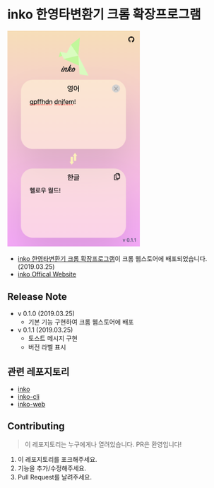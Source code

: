 # inko 한영타변환기 크롬 확장프로그램

<img src="https://github.com/738/inko-chrome-extension/blob/master/images/inko-screenshot.png?raw=true" width=300 />

* [inko 한영타변환기 크롬 확장프로그램](https://chrome.google.com/webstore/detail/inko-%ED%95%9C%EC%98%81%ED%83%80%EB%B3%80%ED%99%98%EA%B8%B0/bijdbcchfaolmleinaghdbnemmdabbmn?hl=ko)이 크롬 웹스토어에 배포되었습니다. (2019.03.25)
* [inko Offical Website](https://inko.holy.kiwi)

## Release Note

* v 0.1.0 (2019.03.25)
  * 기본 기능 구현하여 크롬 웹스토어에 배포
* v 0.1.1 (2019.03.25)
  * 토스트 메시지 구현
  * 버전 라벨 표시

## 관련 레포지토리

* [inko](https://github.com/738/inko)
* [inko-cli](https://github.com/738/inko-cli)
* [inko-web](https://github.com/738/inko-web)

## Contributing

> 이 레포지토리는 누구에게나 열려있습니다. PR은 환영입니다!

1. 이 레포지토리를 포크해주세요.
2. 기능을 추가/수정해주세요.
3. Pull Request를 날려주세요.
